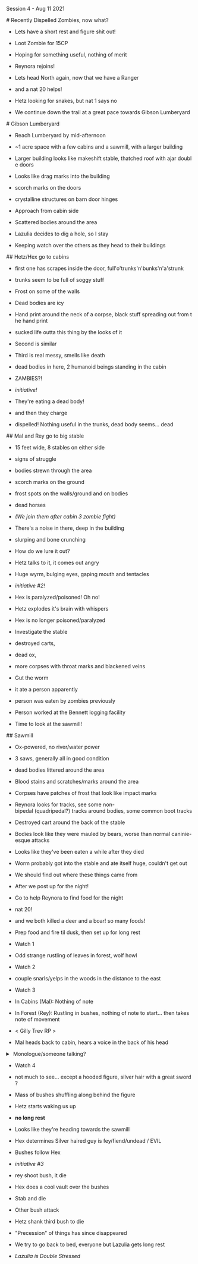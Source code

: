  Session 4 - Aug 11 2021

  

 # Recently Dispelled Zombies, now what?

 - Lets have a short rest and figure shit out!

 - Loot Zombie for 15CP

 - Hoping for something useful, nothing of merit

 - Reynora rejoins!

 - Lets head North again, now that we have a Ranger

 - and a nat 20 helps!

 - Hetz looking for snakes, but nat 1 says no

 - We continue down the trail at a great pace towards Gibson Lumberyard

# Gibson Lumberyard

 - Reach Lumberyard by mid-afternoon

 - ~1 acre space with a few cabins and a sawmill, with a larger building

 - Larger building looks like makeshift stable, thatched roof with ajar double doors

 - Looks like drag marks into the building

 - scorch marks on the doors

 - crystalline structures on barn door hinges

 - Approach from cabin side

 - Scattered bodies around the area

 - Lazulia decides to dig a hole, so I stay

 - Keeping watch over the others as they head to their buildings

 ## Hetz/Hex go to cabins

 - first one has scrapes inside the door, full'o'trunks'n'bunks'n'a'strunk

 - trunks seem to be full of soggy stuff

 - Frost on some of the walls

 - Dead bodies are icy

 - Hand print around the neck of a corpse, black stuff spreading out from the hand print

 - sucked life outta this thing by the looks of it

 - Second is similar

 - Third is real messy, smells like death

 - dead bodies in here, 2 humanoid beings standing in the cabin

 - ZAMBIES?!

 - *initiative!*

 - They're eating a dead body!

 - and then they charge

 - dispelled! Nothing useful in the trunks, dead body seems... dead

 ## Mal and Rey go to big stable

 - 15 feet wide, 8 stables on either side

 - signs of struggle

 - bodies strewn through the area

 - scorch marks on the ground

 - frost spots on the walls/ground and on bodies 

 - dead horses

 - *(We join them after cabin 3 zombie fight)*

 - There's a noise in there, deep in the building

 - slurping and bone crunching

 - How do we lure it out?

 - Hetz talks to it, it comes out angry

 - Huge wyrm, bulging eyes, gaping mouth and tentacles

 - *initiative #2!*

 - Hex is paralyzed/poisoned! Oh no!

 - Hetz explodes it's brain with whispers

 - Hex is no longer poisoned/paralyzed

 - Investigate the stable

 - destroyed carts, 

 - dead ox, 

 - more corpses with throat marks and blackened veins

 - Gut the worm

 - it ate a person apparently

 - person was eaten by zombies previously

 - Person worked at the Bennett logging facility

 - Time to look at the sawmill!

 ## Sawmill

 - Ox-powered, no river/water power

 - 3 saws, generally all in good condition

 - dead bodies littered around the area

 - Blood stains and scratches/marks around the area

 - Corpses have patches of frost that look like impact marks

 - Reynora looks for tracks, see some non-bipedal (quadripedal?) tracks around bodies, some common boot tracks

 - Destroyed cart around the back of the stable

 - Bodies look like they were mauled by bears, worse than normal caninie-esque attacks

 - Looks like they've been eaten a while after they died

 - Worm probably got into the stable and ate itself huge, couldn't get out

 - We should find out where these things came from

 - After we post up for the night!

 - Go to help Reynora to find food for the night

 - nat 20!

 - and we both killed a deer and a boar! so many foods!

 - Prep food and fire til dusk, then set up for long rest

 - Watch 1

 - Odd strange rustling of leaves in forest, wolf howl

 - Watch 2

 - couple snarls/yelps in the woods in the distance to the east

 - Watch 3

 - In Cabins (Mal): Nothing of note

 - In Forest (Rey): Rustling in bushes, nothing of note to start... then takes note of movement

 - < Gilly Trev RP >

 - Mal heads back to cabin, hears a voice in the back of his head

 <details>

 <summary> Monologue/someone talking?</summary>

 > I'm sorry, he was a good boy.

 > We tried to get you there. 

 > There's only so much we can interfere with. 

 > The lady hassent something. 

 > Something beyond the horizon, beyond *all* sight. I tried to guide you and will continue doing so. 

 > He was a good boy but now his soul is with his master. 

  

 </details>

 - Watch 4

 - not much to see... except a hooded figure, silver hair with a great sword?

 - Mass of bushes shuffling along behind the figure

 - Hetz starts waking us up

 - __no long rest__

 - Looks like they're heading towards the sawmill

 - Hex determines Silver haired guy is fey/fiend/undead / EVIL

 - Bushes follow Hex

 - *initiative #3*

 - rey shoot bush, it die

 - Hex does a cool vault over the bushes

 - Stab and die

 - Other bush attack

 - Hetz shank third bush to die

 - "Precession" of things has since disappeared

 - We try to go back to bed, everyone but Lazulia gets long rest

 - *Lazulia is Double Stressed*